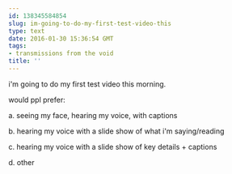 ```yaml
---
id: 138345584854
slug: im-going-to-do-my-first-test-video-this
type: text
date: 2016-01-30 15:36:54 GMT
tags:
- transmissions from the void
title: ''
---
```

i'm going to do my first test video this morning.

would ppl prefer:

a. seeing my face, hearing my voice, with captions

b. hearing my voice with a slide show of what i'm saying/reading

c. hearing my voice with a slide show of key details + captions

d. other